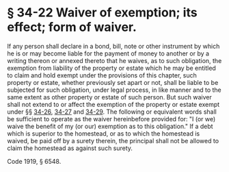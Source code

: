 # § 34-22 Waiver of exemption; its effect; form of waiver.

<p>If any person shall declare in a bond, bill, note or other instrument by which he is or may become liable for the payment of money to another or by a writing thereon or annexed thereto that he waives, as to such obligation, the exemption from liability of the property or estate which he may be entitled to claim and hold exempt under the provisions of this chapter, such property or estate, whether previously set apart or not, shall be liable to be subjected for such obligation, under legal process, in like manner and to the same extent as other property or estate of such person. But such waiver shall not extend to or affect the exemption of the property or estate exempt under §§ <a href='http://law.lis.virginia.gov/vacode/34-26/'>34-26</a>, <a href='http://law.lis.virginia.gov/vacode/34-27/'>34-27</a> and <a href='http://law.lis.virginia.gov/vacode/34-29/'>34-29</a>. The following or equivalent words shall be sufficient to operate as the waiver hereinbefore provided for: "I (or we) waive the benefit of my (or our) exemption as to this obligation." If a debt which is superior to the homestead, or as to which the homestead is waived, be paid off by a surety therein, the principal shall not be allowed to claim the homestead as against such surety.</p><p>Code 1919, § 6548.</p>